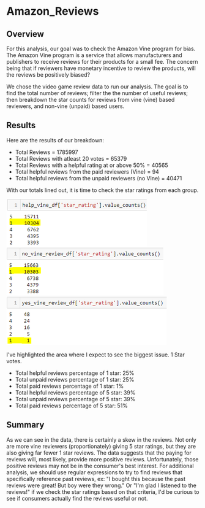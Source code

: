 # Amazon_Reviews

## Overview
For this analysis, our goal was to check the Amazon Vine program for bias. The Amazon Vine program is a service that allows manufacturers and publishers to receive reviews for their products for a small fee. The concern being that if reviewers have monetary incentive to review the products, will the reviews be positively biased?

We chose the video game review data to run our analysis. The goal is to find the total number of reviews; filter the the number of useful reviews; then breakdown the star counts for reviews from vine (vine) based reviewers, and non-vine (unpaid) based users.

## Results
Here are the results of our breakdown:
- Total Reviews = 1785997
- Total Reviews with atleast 20 votes = 65379
- Total Reviews with a helpful rating at or above 50% = 40565
- Total helpful reviews from the paid reviewers (Vine) = 94
- Total helpful reviews from the unpaid reviewers (no Vine) = 40471

With our totals lined out, it is time to check the star ratings from each group.

![alt text](https://github.com/Jlew112/Amazon_Reviews/blob/main/helpful%20total%20star%20breakdown.PNG?raw=true)
![alt text](https://github.com/Jlew112/Amazon_Reviews/blob/main/no%20vine%20star%20breakdown.PNG?raw=true)
![alt text](https://github.com/Jlew112/Amazon_Reviews/blob/main/yes%20vine%20star%20breakdown.PNG?raw=true)

I've highlighted the area where I expect to see the biggest issue. 1 Star votes. 
- Total helpful reviews percentage of 1 star: 25% 
- Total unpaid reviews percentage of 1 star: 25%
- Total paid reviews percentage of 1 star: 1%
- Total helpful reviews percentage of 5 star: 39% 
- Total unpaid reviews percentage of 5 star: 39%
- Total paid reviews percentage of 5 star: 51%

## Summary
As we can see in the data, there is certainly a skew in the reviews. Not only are more vine reviewers (proportionately) giving 5 star ratings, but they are also giving far fewer  1 star reviews. The data suggests that the paying for reviews will, most likely, provide more positive reviews. Unfortunately, those positive reviews may not be in the consumer's best interest. For additional analysis, we should use regular expressions to try to find reviews that specifically reference past reviews, ex: "I bought this because the past reviews were great! But boy were they wrong." Or "I'm glad I listened to the reviews!" if we check the star ratings based on that criteria, I'd be curious to see if consumers actually find the reviews useful or not.
